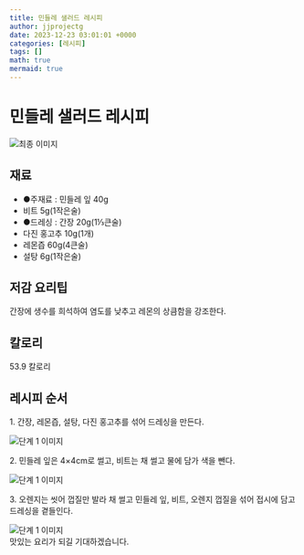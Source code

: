 ```yaml
---
title: 민들레 샐러드 레시피
author: jjprojectg
date: 2023-12-23 03:01:01 +0000
categories: [레시피]
tags: []
math: true
mermaid: true
---
```

<meta name="og:type" content="website"/>
<meta charset="UTF-8"/>
<div class="header">
  <h1>민들레 샐러드 레시피</h1>
</div>

<div class="container my-4">
  <div class="row">
    <div class="col-12 col-md-6">
      <div class="recipe-image">
        <img src="http://www.foodsafetykorea.go.kr/uploadimg/cook/10_00201_2.png" class="step-image" alt="최종 이미지"/>
      </div>
    </div>
    <div class="col-12 col-md-6">
      <div class="ingredients">
        <h2>재료</h2>
        <ul class="card">
          <li> ●주재료 : 민들레 잎 40g </li>
          <li>  비트 5g(1작은술) </li>
          <li> ●드레싱 : 간장 20g(1⅓큰술) </li>
          <li>  다진 홍고추 10g(1개) </li>
          <li>  레몬즙 60g(4큰술) </li>
          <li>  설탕 6g(1작은술) </li>
</ul>
      </div>
    </div>
    <div class="col-12 col-md-6">
      <div class="ingredients">
        <h2>저감 요리팁</h2>
        <div class="card"> 
          <p>
            간장에 생수를 희석하여 염도를 낮추고 레몬의 상큼함을 강조한다.
          </p>
        </div>
      </div>
      <div class="ingredients">
        <h2>칼로리</h2>
        <div class="card"> 
          <p>
            53.9 칼로리
          </p>
        </div>
      </div>
    </div>
  </div>

  <h2 class="my-4">레시피 순서</h2>
  <div class="card recipe-card">
    <div class="card-body recipe-step">
      <p class="card-text step-description">1. 간장, 레몬즙, 설탕, 다진 홍고추를 섞어 드레싱을 만든다.</p>
      <img src="http://www.foodsafetykorea.go.kr/uploadimg/cook/20_00201_1.png" alt="단계 1 이미지" class="step-image"/>
    </div>
  </div>
  <div class="card recipe-card">
    <div class="card-body recipe-step">
      <p class="card-text step-description">2. 민들레 잎은 4×4cm로 썰고, 비트는 채 썰고 물에 담가 색을 뺀다.</p>
      <img src="http://www.foodsafetykorea.go.kr/uploadimg/cook/20_00201_2.png" alt="단계 1 이미지" class="step-image"/>
    </div>
  </div>
  <div class="card recipe-card">
    <div class="card-body recipe-step">
      <p class="card-text step-description">3. 오렌지는 씻어 껍질만 발라 채 썰고 민들레 잎, 비트, 오렌지 껍질을 섞어 접시에 담고 드레싱을 곁들인다.</p>
      <img src="http://www.foodsafetykorea.go.kr/uploadimg/cook/20_00201_4.png" alt="단계 1 이미지" class="step-image"/>
    </div>
  </div>

</div>
맛있는 요리가 되길 기대하겠습니다.
